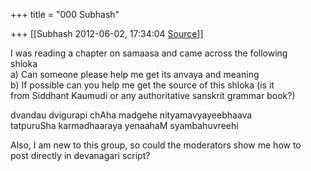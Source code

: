 +++
title = "000 Subhash"

+++
[[Subhash	2012-06-02, 17:34:04 [Source](https://groups.google.com/g/samskrita/c/33HJuTxjf3A)]]



I was reading a chapter on samaasa and came across the following  
shloka  
a) Can someone please help me get its anvaya and meaning  
b) If possible can you help me get the source of this shloka (is it  
from Siddhant Kaumudi or any authoritative sanskrit grammar book?)  
  
dvandau dvigurapi chAha madgehe nityamavyayeebhaava  
tatpuruSha karmadhaaraya yenaahaM syambahuvreehi  
  
Also, I am new to this group, so could the moderators show me how to  
post directly in devanagari script?

